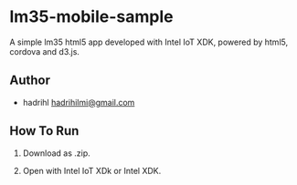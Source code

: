 lm35-mobile-sample
==================

A simple lm35 html5 app developed with Intel IoT XDK, powered by html5, cordova and d3.js.

Author
------
* hadrihl hadrihilmi@gmail.com

How To Run
----------
1. Download as .zip.

2. Open with Intel IoT XDk or Intel XDK. 

